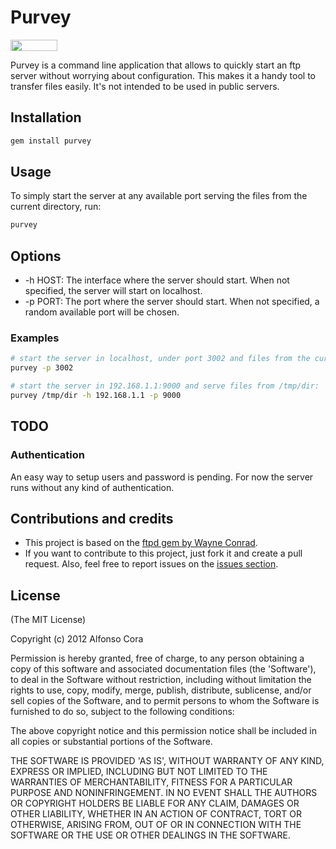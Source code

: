 # Purvey

<a href="http://www.omniref.com/ruby/gems/purvey"><img src="http://assets2.omniref.com/assets/logo-1e25ba89780a42da4556dd96c03ac954.png" height="18" width="75"></a>

Purvey is a command line application that allows to quickly start an ftp server without worrying about configuration. This makes it a handy tool to transfer files easily. It's not intended to be used in public servers.

## Installation

```bash
gem install purvey
```

## Usage

To simply start the server at any available port serving the files from the current directory, run:

```bash
purvey
```

## Options

- -h HOST: The interface where the server should start. When not specified, the server will start on localhost.
- -p PORT: The port where the server should start. When not specified, a random available port will be chosen.

### Examples

```bash
# start the server in localhost, under port 3002 and files from the current directory:
purvey -p 3002

# start the server in 192.168.1.1:9000 and serve files from /tmp/dir:
purvey /tmp/dir -h 192.168.1.1 -p 9000
```

## TODO
### Authentication
An easy way to setup users and password is pending. For now the server runs without any kind of authentication.

## Contributions and credits

- This project is based on the [ftpd gem by Wayne Conrad](https://github.com/wconrad/ftpd/).
- If you want to contribute to this project, just fork it and create a pull request. Also, feel free to report issues on the [issues section](issues).

## License

(The MIT License)

Copyright (c) 2012 Alfonso Cora

Permission is hereby granted, free of charge, to any person obtaining a copy of this software and associated documentation files (the 'Software'), to deal in the Software without restriction, including without limitation the rights to use, copy, modify, merge, publish, distribute, sublicense, and/or sell copies of the Software, and to permit persons to whom the Software is furnished to do so, subject to the following conditions:

The above copyright notice and this permission notice shall be included in all copies or substantial portions of the Software.

THE SOFTWARE IS PROVIDED 'AS IS', WITHOUT WARRANTY OF ANY KIND, EXPRESS OR IMPLIED, INCLUDING BUT NOT LIMITED TO THE WARRANTIES OF MERCHANTABILITY, FITNESS FOR A PARTICULAR PURPOSE AND NONINFRINGEMENT. IN NO EVENT SHALL THE AUTHORS OR COPYRIGHT HOLDERS BE LIABLE FOR ANY CLAIM, DAMAGES OR OTHER LIABILITY, WHETHER IN AN ACTION OF CONTRACT, TORT OR OTHERWISE, ARISING FROM, OUT OF OR IN CONNECTION WITH THE SOFTWARE OR THE USE OR OTHER DEALINGS IN THE SOFTWARE.

